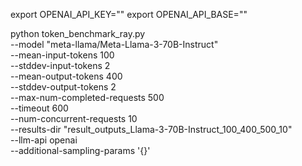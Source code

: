 export OPENAI_API_KEY=""
export OPENAI_API_BASE=""

python token_benchmark_ray.py \
--model "meta-llama/Meta-Llama-3-70B-Instruct" \
--mean-input-tokens 100 \
--stddev-input-tokens 2 \
--mean-output-tokens 400 \
--stddev-output-tokens 2 \
--max-num-completed-requests 500 \
--timeout 600 \
--num-concurrent-requests 10 \
--results-dir "result_outputs_Llama-3-70B-Instruct_100_400_500_10" \
--llm-api openai \
--additional-sampling-params '{}'
